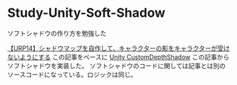 # Study-Unity-Soft-Shadow
ソフトシャドウの作り方を勉強した

[【URP14】シャドウマップを自作して、キャラクターの影をキャラクターが受けないようにする](https://zenn.dev/r_ngtm/articles/urp14-custom-shadow)
この記事をベースに
[Unity CustomDepthShadow](https://note.com/s_naga/n/n52151f8f235c)
この記事からソフトシャドウを実装した。
ソフトシャドウのコードに関しては記事とは別のソースコードになっている。ロジックは同じ。
